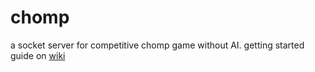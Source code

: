 # chomp
a socket server for competitive chomp game without AI.
getting started guide on [wiki](https://github.com/thantez/chomp/wiki/started-guide)
